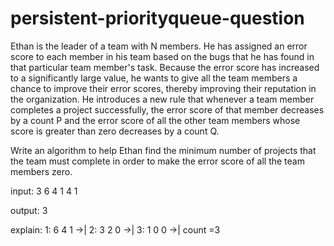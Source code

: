 # persistent-priorityqueue-question
Ethan is the leader of a team with N members. He has assigned an error score to each member in his team based on the bugs that he has found in that particular team member's task. Because the error score has increased to a significantly large value, he wants to give all the team members a chance to improve their error scores, thereby improving their reputation in the organization. He introduces a new rule that whenever a team member completes a project successfully, the error score of that member decreases by a count P and the error score of all the other team members whose score is greater than zero decreases by a count Q.

Write an algorithm to help Ethan find the minimum number of projects that the team must complete in order to make the error score of all the team members zero.

input:
3
6 4 1
4
1

output:
3

explain:
1:  6 4 1 ->|
2:  3 2 0 ->|
3:  1 0 0 ->|
count =3
